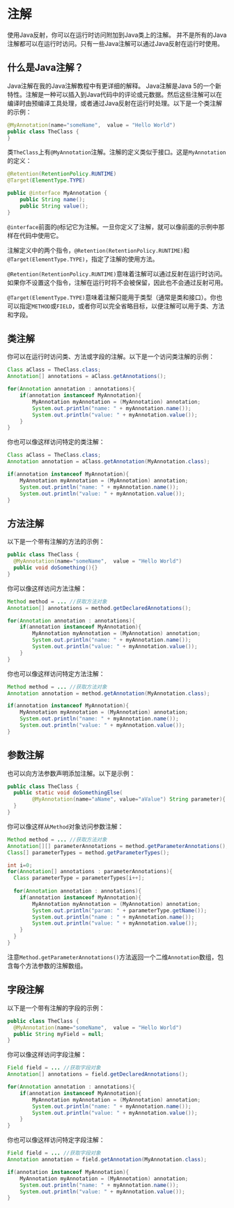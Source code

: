 # 注解

使用Java反射，你可以在运行时访问附加到Java类上的注解。
并不是所有的Java注解都可以在运行时访问。只有一些Java注解可以通过Java反射在运行时使用。

## 什么是Java注解？
Java注解在我的Java注解教程中有更详细的解释。
Java注解是Java 5的一个新特性。注解是一种可以插入到Java代码中的评论或元数据。然后这些注解可以在编译时由预编译工具处理，或者通过Java反射在运行时处理。以下是一个类注解的示例：

```java
@MyAnnotation(name="someName",  value = "Hello World")
public class TheClass {
}

```

类`TheClass`上有`@MyAnnotation`注解。注解的定义类似于接口。这是`MyAnnotation`的定义：

```java
@Retention(RetentionPolicy.RUNTIME)
@Target(ElementType.TYPE)

public @interface MyAnnotation {
    public String name();
    public String value();
}
```

`@interface`前面的`@`标记它为注解。一旦你定义了注解，就可以像前面的示例中那样在代码中使用它。

注解定义中的两个指令，`@Retention(RetentionPolicy.RUNTIME)`和`@Target(ElementType.TYPE)`，指定了注解的使用方法。

`@Retention(RetentionPolicy.RUNTIME)`意味着注解可以通过反射在运行时访问。如果你不设置这个指令，注解在运行时将不会被保留，因此也不会通过反射可用。

`@Target(ElementType.TYPE)`意味着注解只能用于类型（通常是类和接口）。你也可以指定`METHOD`或`FIELD`，或者你可以完全省略目标，以便注解可以用于类、方法和字段。

## 类注解

你可以在运行时访问类、方法或字段的注解。以下是一个访问类注解的示例：

```java
Class aClass = TheClass.class;
Annotation[] annotations = aClass.getAnnotations();

for(Annotation annotation : annotations){
    if(annotation instanceof MyAnnotation){
        MyAnnotation myAnnotation = (MyAnnotation) annotation;
        System.out.println("name: " + myAnnotation.name());
        System.out.println("value: " + myAnnotation.value());
    }
}
```

你也可以像这样访问特定的类注解：

```java
Class aClass = TheClass.class;
Annotation annotation = aClass.getAnnotation(MyAnnotation.class);

if(annotation instanceof MyAnnotation){
    MyAnnotation myAnnotation = (MyAnnotation) annotation;
    System.out.println("name: " + myAnnotation.name());
    System.out.println("value: " + myAnnotation.value());
}
```

## 方法注解

以下是一个带有注解的方法的示例：

```java
public class TheClass {
  @MyAnnotation(name="someName",  value = "Hello World")
  public void doSomething(){}
}
```

你可以像这样访问方法注解：

```java
Method method = ... //获取方法对象
Annotation[] annotations = method.getDeclaredAnnotations();

for(Annotation annotation : annotations){
    if(annotation instanceof MyAnnotation){
        MyAnnotation myAnnotation = (MyAnnotation) annotation;
        System.out.println("name: " + myAnnotation.name());
        System.out.println("value: " + myAnnotation.value());
    }
}
```

你也可以像这样访问特定方法注解：

```java
Method method = ... //获取方法对象
Annotation annotation = method.getAnnotation(MyAnnotation.class);

if(annotation instanceof MyAnnotation){
    MyAnnotation myAnnotation = (MyAnnotation) annotation;
    System.out.println("name: " + myAnnotation.name());
    System.out.println("value: " + myAnnotation.value());
}
```

## 参数注解

也可以向方法参数声明添加注解。以下是示例：

```java
public class TheClass {
  public static void doSomethingElse(
        @MyAnnotation(name="aName", value="aValue") String parameter){
  }
}
```

你可以像这样从`Method`对象访问参数注解：

```java
Method method = ... //获取方法对象
Annotation[][] parameterAnnotations = method.getParameterAnnotations();
Class[] parameterTypes = method.getParameterTypes();

int i=0;
for(Annotation[] annotations : parameterAnnotations){
  Class parameterType = parameterTypes[i++];
  
  for(Annotation annotation : annotations){
    if(annotation instanceof MyAnnotation){
        MyAnnotation myAnnotation = (MyAnnotation) annotation;
        System.out.println("param: " + parameterType.getName());
        System.out.println("name : " + myAnnotation.name());
        System.out.println("value: " + myAnnotation.value());
    }
  }
}
```

注意`Method.getParameterAnnotations()`方法返回一个二维`Annotation`数组，包含每个方法参数的注解数组。

## 字段注解

以下是一个带有注解的字段的示例：

```java
public class TheClass {
  @MyAnnotation(name="someName",  value = "Hello World")
  public String myField = null;
}
```

你可以像这样访问字段注解：

```java
Field field = ... //获取字段对象
Annotation[] annotations = field.getDeclaredAnnotations();

for(Annotation annotation : annotations){
    if(annotation instanceof MyAnnotation){
        MyAnnotation myAnnotation = (MyAnnotation) annotation;
        System.out.println("name: " + myAnnotation.name());
        System.out.println("value: " + myAnnotation.value());
    }
}
```

你也可以像这样访问特定字段注解：

```java
Field field = ... //获取字段对象
Annotation annotation = field.getAnnotation(MyAnnotation.class);

if(annotation instanceof MyAnnotation){
    MyAnnotation myAnnotation = (MyAnnotation) annotation;
    System.out.println("name: " + myAnnotation.name());
    System.out.println("value: " + myAnnotation.value());
}
```

